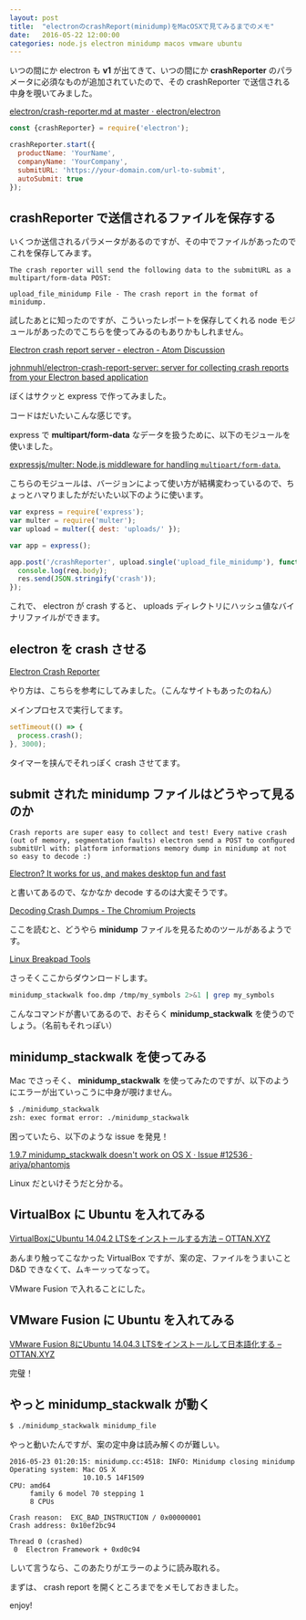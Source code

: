 ```yaml
---
layout: post
title:  "electronのcrashReport(minidump)をMacOSXで見てみるまでのメモ"
date:   2016-05-22 12:00:00
categories: node.js electron minidump macos vmware ubuntu
---
```


いつの間にか electron も **v1** が出てきて、いつの間にか **crashReporter** のパラメータに必須なものが追加されていたので、その crashReporter で送信される中身を覗いてみました。

[electron/crash-reporter.md at master · electron/electron](https://github.com/electron/electron/blob/master/docs/api/crash-reporter.md)

```javascript
const {crashReporter} = require('electron');

crashReporter.start({
  productName: 'YourName',
  companyName: 'YourCompany',
  submitURL: 'https://your-domain.com/url-to-submit',
  autoSubmit: true
});
```

## crashReporter で送信されるファイルを保存する

いくつか送信されるパラメータがあるのですが、その中でファイルがあったのでこれを保存してみます。

    The crash reporter will send the following data to the submitURL as a multipart/form-data POST:
    
    upload_file_minidump File - The crash report in the format of minidump.

試したあとに知ったのですが、こういったレポートを保存してくれる node モジュールがあったのでこちらを使ってみるのもありかもしれません。

[Electron crash report server - electron - Atom Discussion](https://discuss.atom.io/t/electron-crash-report-server/20563)

[johnmuhl/electron-crash-report-server: server for collecting crash reports from your Electron based application](https://github.com/johnmuhl/electron-crash-report-server)

ぼくはサクッと express で作ってみました。

コードはだいたいこんな感じです。

express で **multipart/form-data** なデータを扱うために、以下のモジュールを使いました。

[expressjs/multer: Node.js middleware for handling `multipart/form-data`.](https://github.com/expressjs/multer)

こちらのモジュールは、バージョンによって使い方が結構変わっているので、ちょっとハマりましたがだいたい以下のように使います。

```javascript
var express = require('express');
var multer = require('multer');
var upload = multer({ dest: 'uploads/' });

var app = express();

app.post('/crashReporter', upload.single('upload_file_minidump'), function (req, res, next) {
  console.log(req.body);
  res.send(JSON.stringify('crash'));
});
```

これで、 electron が crash すると、 uploads ディレクトリにハッシュ値なバイナリファイルができます。

## electron を crash させる

[Electron Crash Reporter](https://electron-crash-reporter.appspot.com/)

やり方は、こちらを参考にしてみました。（こんなサイトもあったのねん）

メインプロセスで実行してます。

```javascript
setTimeout(() => {
  process.crash(); 
}, 3000);
```

タイマーを挟んでそれっぽく crash させてます。

## submit された minidump ファイルはどうやって見るのか

    Crash reports are super easy to collect and test! Every native crash (out of memory, segmentation faults) electron send a POST to conﬁgured submitUrl with: platform informations memory dump in minidump at not so easy to decode :)

[Electron? It works for us, and makes desktop fun and fast](https://pracucci.com/how-we-built-spreaker-studio-for-desktop.html)

と書いてあるので、なかなか decode するのは大変そうです。

[Decoding Crash Dumps - The Chromium Projects](http://www.chromium.org/developers/decoding-crash-dumps)

ここを読むと、どうやら **minidump** ファイルを見るためのツールがあるようです。

[Linux Breakpad Tools](https://drive.google.com/folderview?id=0B5yuieQYffwPfmYwNktxYUVxb2tobHlkS2hqcjlHMUplMTdndkVaMlU0QXlaa3cwSE9xZm8&usp=sharing)

さっそくここからダウンロードします。

```bash
minidump_stackwalk foo.dmp /tmp/my_symbols 2>&1 | grep my_symbols
```

こんなコマンドが書いてあるので、おそらく **minidump_stackwalk** を使うのでしょう。（名前もそれっぽい）

## minidump_stackwalk を使ってみる

Mac でさっそく、 **minidump_stackwalk** を使ってみたのですが、以下のようにエラーが出ていっこうに中身が覗けません。

```bash
$ ./minidump_stackwalk
zsh: exec format error: ./minidump_stackwalk
```

困っていたら、以下のような issue を発見！

[1.9.7 minidump_stackwalk doesn't work on OS X · Issue #12536 · ariya/phantomjs](https://github.com/ariya/phantomjs/issues/12536)

Linux だといけそうだと分かる。

## VirtualBox に Ubuntu を入れてみる

[VirtualBoxにUbuntu 14.04.2 LTSをインストールする方法 – OTTAN.XYZ](http://ottan.xyz/virtualbox-ubuntu-2418/)

あんまり触ってこなかった VirtualBox ですが、案の定、ファイルをうまいこと D&D できなくて、ムキーッってなって。

VMware Fusion で入れることにした。

## VMware Fusion に Ubuntu を入れてみる

[VMware Fusion 8にUbuntu 14.04.3 LTSをインストールして日本語化する – OTTAN.XYZ](http://ottan.xyz/vmware-fusion-8-ubuntu-iso-3446/)

完璧！

## やっと minidump_stackwalk が動く

```bash
$ ./minidump_stackwalk minidump_file
```

やっと動いたんですが、案の定中身は読み解くのが難しい。

    2016-05-23 01:20:15: minidump.cc:4518: INFO: Minidump closing minidump
    Operating system: Mac OS X
                      10.10.5 14F1509
    CPU: amd64
         family 6 model 70 stepping 1
         8 CPUs

    Crash reason:  EXC_BAD_INSTRUCTION / 0x00000001
    Crash address: 0x10ef2bc94

    Thread 0 (crashed)
     0  Electron Framework + 0xd0c94

しいて言うなら、このあたりがエラーのように読み取れる。

まずは、 crash report を開くところまでをメモしておきました。

enjoy!
